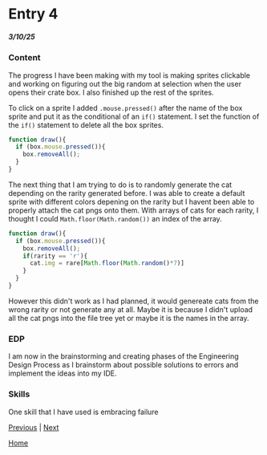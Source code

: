 # Entry 4
##### 3/10/25

### Content
The progress I have been making with my tool is making sprites clickable and working on figuring out the big random at selection when the user opens their crate box. I also finished up the rest of the sprites. 

To click on a sprite I added `.mouse.pressed()` after the name of the box sprite and put it as the conditional of an `if()` statement. I set the function of the `if()` statement to delete all the box sprites.

``` js
function draw(){
  if (box.mouse.pressed()){
    box.removeAll();
  }
}
```

The next thing that I am trying to do is to randomly generate the cat depending on the rarity generated before. I was able to create a default sprite with different colors depening on the rarity but I havent been able to properly attach the cat pngs onto them. With arrays of cats for each rarity, I thought I could `Math.floor(Math.random())` an index of the array.

```js
function draw(){
  if (box.mouse.pressed()){
    box.removeAll();
    if(rarity == 'r'){
      cat.img = rare[Math.floor(Math.random()*7)]
    }
  }
}
```

However this didn't work as I had planned, it would genereate cats from the wrong rarity or not generate any at all. Maybe it is because I didn't upload all the cat pngs into the file tree yet or maybe it is the names in the array.

### EDP
I am now in the brainstorming and creating phases of the Engineering Design Process as I brainstorm about possible solutions to errors and implement the ideas into my IDE.

### Skills
One skill that I have used is embracing failure


[Previous](entry03.md) | [Next](entry05.md)

[Home](../README.md)
